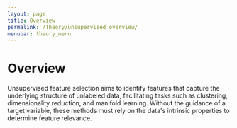 ```yaml
---
layout: page
title: Overview
permalink: /Theory/unsupervised_overview/
menubar: theory_menu
---
```


# Overview

Unsupervised feature selection aims to identify features that capture the underlying structure
of unlabeled data, facilitating tasks such as clustering, dimensionality reduction, and manifold
learning. Without the guidance of a target variable, these methods must rely on the data's
intrinsic properties to determine feature relevance.
